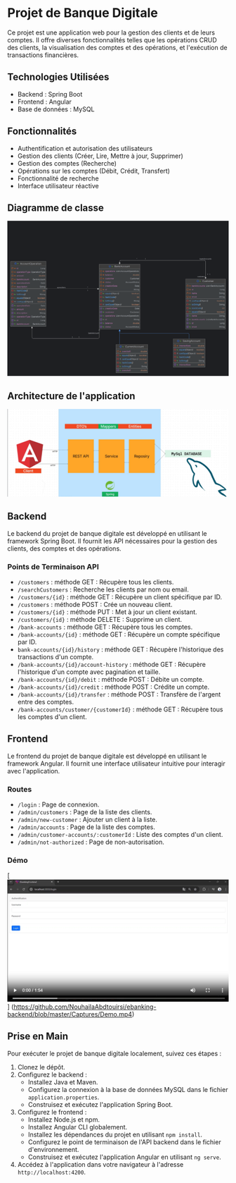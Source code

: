 # Projet de Banque Digitale

Ce projet est une application web pour la gestion des clients et de leurs comptes. Il offre diverses fonctionnalités telles que les opérations CRUD des clients, la visualisation des comptes et des opérations, et l'exécution de transactions financières.

## Technologies Utilisées

- Backend : Spring Boot
- Frontend : Angular
- Base de données : MySQL

## Fonctionnalités

- Authentification et autorisation des utilisateurs
- Gestion des clients (Créer, Lire, Mettre à jour, Supprimer)
- Gestion des comptes (Recherche)
- Opérations sur les comptes (Débit, Crédit, Transfert)
- Fonctionnalité de recherche
- Interface utilisateur réactive
## Diagramme de classe
<img src="Captures/class%20Diagramm.png" alt="class diag">

## Architecture de l'application
<img src="Captures/arch%20Diagramm.png" alt="arch">

## Backend

Le backend du projet de banque digitale est développé en utilisant le framework Spring Boot. Il fournit les API nécessaires pour la gestion des clients, des comptes et des opérations.

### Points de Terminaison API

- `/customers` : méthode GET : Récupère tous les clients.
- `/searchCustomers` : Recherche les clients par nom ou email.
- `/customers/{id}` : méthode GET : Récupère un client spécifique par ID.
- `/customers` : méthode POST : Crée un nouveau client.
- `/customers/{id}` : méthode PUT : Met à jour un client existant.
- `/customers/{id}` : méthode DELETE : Supprime un client.
- `/bank-accounts` : méthode GET : Récupère tous les comptes.
- `/bank-accounts/{id}` : méthode GET : Récupère un compte spécifique par ID.
- `bank-accounts/{id}/history` : méthode GET : Récupère l'historique des transactions d'un compte.
- `/bank-accounts/{id}/account-history` : méthode GET : Récupère l'historique d'un compte avec pagination et taille.
- `/bank-accounts/{id}/debit` : méthode POST : Débite un compte.
- `/bank-accounts/{id}/credit` : méthode POST : Crédite un compte.
- `/bank-accounts/{id}/transfer` : méthode POST : Transfère de l'argent entre des comptes.
- `/bank-accounts/customer/{customerId}` : méthode GET : Récupère tous les comptes d'un client.

## Frontend

Le frontend du projet de banque digitale est développé en utilisant le framework Angular. Il fournit une interface utilisateur intuitive pour interagir avec l'application.

### Routes

- `/login` : Page de connexion.
- `/admin/customers` : Page de la liste des clients.
- `/admin/new-customer` : Ajouter un client à la liste.
- `/admin/accounts` : Page de la liste des comptes.
- `/admin/customer-accounts/:customerId` : Liste des comptes d'un client.
- `/admin/not-authorized` : Page de non-autorisation.

### Démo
[![Watch the video](https://github.com/NouhailaAbdtouirsi/ebanking-backend/blob/master/Captures/thumbnail.png)]
(https://github.com/NouhailaAbdtouirsi/ebanking-backend/blob/master/Captures/Demo.mp4)
## Prise en Main

Pour exécuter le projet de banque digitale localement, suivez ces étapes :

1. Clonez le dépôt.
2. Configurez le backend :
   - Installez Java et Maven.
   - Configurez la connexion à la base de données MySQL dans le fichier `application.properties`.
   - Construisez et exécutez l'application Spring Boot.
3. Configurez le frontend :
   - Installez Node.js et npm.
   - Installez Angular CLI globalement.
   - Installez les dépendances du projet en utilisant `npm install`.
   - Configurez le point de terminaison de l'API backend dans le fichier d'environnement.
   - Construisez et exécutez l'application Angular en utilisant `ng serve`.
4. Accédez à l'application dans votre navigateur à l'adresse `http://localhost:4200`.
